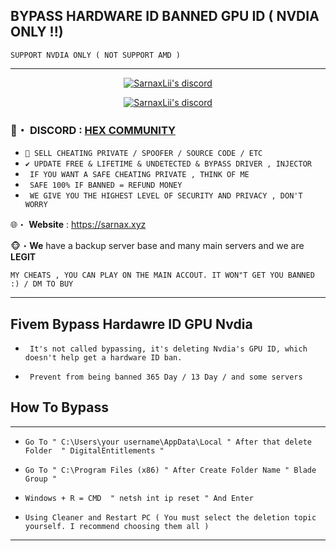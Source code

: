 ## BYPASS HARDWARE ID BANNED GPU ID ( NVDIA ONLY !!)
 ```sh-session
 SUPPORT NVDIA ONLY ( NOT SUPPORT AMD ) 
 ```
 
***
  <p align="center">
    <a href="https://discord.com/users/943374631644045363">
        <img title="Sarnax discord" alt="SarnaxLii's discord" src="https://discord.c99.nl/widget/theme-3/943374631644045363.png"/>
    </a>
</p>

<p align="center">
    <a href="https://discord.gg/S2NxQRvsvn">
        <img title="Sarnax discord" alt="SarnaxLii's discord" src="https://discordapp.com/api/guilds/928580076633739274/widget.png?style=banner2"/>
    </a>
</p>

### 📌・   DISCORD : [HEX COMMUNITY](https://discord.gg/S2NxQRvsvn) 

* `👋 SELL CHEATING PRIVATE / SPOOFER / SOURCE CODE / ETC `
* `✔️ UPDATE FREE & LIFETIME & UNDETECTED & BYPASS DRIVER , INJECTOR `
* ` IF YOU WANT A SAFE CHEATING PRIVATE , THINK OF ME`
* ` SAFE 100% IF BANNED = REFUND MONEY`
* ` WE GIVE YOU THE HIGHEST LEVEL OF SECURITY AND PRIVACY , DON'T WORRY`

🌐・ **Website** : https://sarnax.xyz

🐵・**We** have a backup server base and many main servers and we are **LEGIT**

 ```sh-session
MY CHEATS , YOU CAN PLAY ON THE MAIN ACCOUT. IT WON"T GET YOU BANNED :) / DM TO BUY 
```        
***

## Fivem Bypass  Hardawre ID GPU Nvdia

* ` It's not called bypassing, it's deleting Nvdia's GPU ID, which doesn't help get a hardware ID ban.`

* ` Prevent from being banned 365 Day / 13 Day / and some servers`



##  How To Bypass 

***
* ` Go To " C:\Users\your username\AppData\Local " After that delete Folder  " DigitalEntitlements " `

* ` Go To " C:\Program Files (x86) " After Create Folder Name " Blade Group " `

* ` Windows + R = CMD  " netsh int ip reset " And Enter `

* ` Using Cleaner and Restart PC ( You must select the deletion topic yourself. I recommend choosing them all ) `
***



